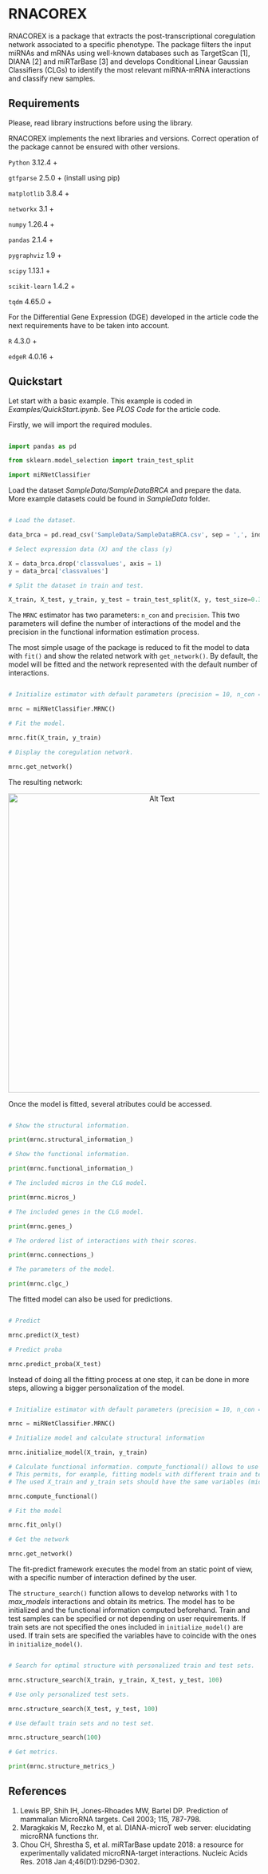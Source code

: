 # RNACOREX

RNACOREX is a package that extracts the post-transcriptional coregulation network associated to a specific phenotype. The package filters the input miRNAs and mRNAs using well-known databases such as TargetScan [1], DIANA [2] and miRTarBase [3] and develops Conditional Linear Gaussian Classifiers (CLGs) to identify the most relevant miRNA-mRNA interactions and classify new samples.

## Requirements

Please, read library instructions before using the library.

RNACOREX implements the next libraries and versions. Correct operation of the package cannot be ensured with other versions.

`Python` 3.12.4 +


`gtfparse` 2.5.0 + (install using pip)

`matplotlib` 3.8.4 +

`networkx` 3.1 +

`numpy` 1.26.4 +

`pandas` 2.1.4 +

`pygraphviz` 1.9 +

`scipy` 1.13.1 +

`scikit-learn` 1.4.2 +

`tqdm` 4.65.0 +

For the Differential Gene Expression (DGE) developed in the article code the next requirements have to be taken into account.

`R` 4.3.0 +

`edgeR` 4.0.16 +

## Quickstart

Let start with a basic example. This example is coded in *Examples/QuickStart.ipynb*. See *PLOS Code* for the article code.

Firstly, we will import the required modules.

```python

import pandas as pd

from sklearn.model_selection import train_test_split

import miRNetClassifier

```

Load the dataset *SampleData/SampleDataBRCA* and prepare the data. More example datasets could be found in *SampleData* folder.

```python

# Load the dataset.

data_brca = pd.read_csv('SampleData/SampleDataBRCA.csv', sep = ',', index_col = 0)

# Select expression data (X) and the class (y)

X = data_brca.drop('classvalues', axis = 1)
y = data_brca['classvalues']

# Split the dataset in train and test.

X_train, X_test, y_train, y_test = train_test_split(X, y, test_size=0.3, random_state=1)

```

The `MRNC` estimator has two parameters: `n_con` and `precision`. This two parameters will define the number of interactions of the model and the precision in the functional information estimation process.

The most simple usage of the package is reduced to fit the model to data with `fit()` and show the related network with `get_network()`. By default, the model will be fitted and the network represented with the default number of interactions.

```python

# Initialize estimator with default parameters (precision = 10, n_con = 20)

mrnc = miRNetClassifier.MRNC()

# Fit the model.

mrnc.fit(X_train, y_train)

# Display the coregulation network.

mrnc.get_network()

```
The resulting network:

<p align="center">
  <img src="output.png" alt="Alt Text" width="600" height="600">
</p>

Once the model is fitted, several atributes could be accessed.

```python

# Show the structural information.

print(mrnc.structural_information_)

# Show the functional information.

print(mrnc.functional_information_)

# The included micros in the CLG model.

print(mrnc.micros_)

# The included genes in the CLG model.

print(mrnc.genes_)

# The ordered list of interactions with their scores.

print(mrnc.connections_)

# The parameters of the model.

print(mrnc.clgc_)

```

The fitted model can also be used for predictions.

```python

# Predict

mrnc.predict(X_test)

# Predict proba

mrnc.predict_proba(X_test)

```

Instead of doing all the fitting process at one step, it can be done in more steps, allowing a bigger personalization of the model.

```python

# Initialize estimator with default parameters (precision = 10, n_con = 20)

mrnc = miRNetClassifier.MRNC()

# Initialize model and calculate structural information

mrnc.initialize_model(X_train, y_train)

# Calculate functional information. compute_functional() allows to use different X_train and y_train than the ones used for initializing the model.
# This permits, for example, fitting models with different train and test sets without having to initialize the model again.
# The used X_train and y_train sets should have the same variables (microRNA and mRNA) as the ones used in initialize_model().

mrnc.compute_functional()

# Fit the model

mrnc.fit_only()

# Get the network

mrnc.get_network()

```

The fit-predict framework executes the model from an static point of view, with a specific number of interaction defined by the user.

The `structure_search()` function allows to develop networks with 1 to *max_models* interactions and obtain its metrics. The model has to be initialized and the functional information computed beforehand. Train and test samples can be specified or not depending on user requirements. If train sets are not specified the ones included in `initialize_model()` are used. If train sets are specified the variables have to coincide with the ones in `initialize_model()`.

```python

# Search for optimal structure with personalized train and test sets.

mrnc.structure_search(X_train, y_train, X_test, y_test, 100)

# Use only personalized test sets.

mrnc.structure_search(X_test, y_test, 100)

# Use default train sets and no test set.

mrnc.structure_search(100)

# Get metrics.

print(mrnc.structure_metrics_)

```

## References

1. Lewis BP, Shih IH, Jones-Rhoades MW, Bartel DP. Prediction of mammalian MicroRNA targets. Cell 2003; 115, 787-798.
2. Maragkakis M, Reczko M, et al. DIANA-microT web server: elucidating microRNA functions thr.
3. Chou CH, Shrestha S, et al. miRTarBase update 2018: a resource for experimentally validated microRNA-target interactions. Nucleic Acids Res. 2018 Jan 4;46(D1):D296-D302.
